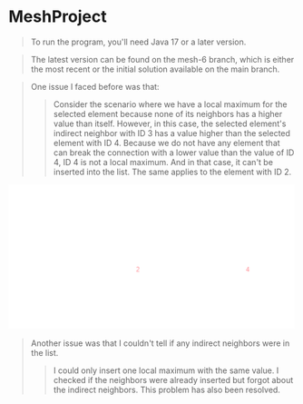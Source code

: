 # MeshProject

>To run the program, you'll need Java 17 or a later version.

>The latest version can be found on the mesh-6 branch, which is either the most recent or the initial solution available on the main branch.

>One issue I faced before was that:
>>Consider the scenario where we have a local maximum for the selected element because none of its neighbors has a higher value than itself. 
> However, in this case, the selected element's indirect neighbor with ID 3 has a value higher than the selected element with ID 4.
> Because we do not have any element that can break the connection with a lower value than the value of ID 4, ID 4 is not a local maximum.
> And in that case, it can't be inserted into the list. The same applies to the element with ID 2.

![Diagram](img.png)

>Another issue was that I couldn't tell if any indirect neighbors were in the list.
>> I could only insert one local maximum with the same value. I checked if the neighbors were already inserted but forgot about the indirect neighbors.
This problem has also been resolved.